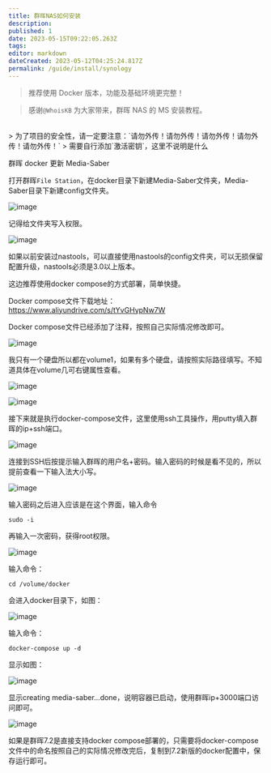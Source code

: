 ```yaml
---
title: 群晖NAS如何安装
description:
published: 1
date: 2023-05-15T09:22:05.263Z
tags:
editor: markdown
dateCreated: 2023-05-12T04:25:24.817Z
permalink: /guide/install/synology
---
```


> 推荐使用 Docker 版本，功能及基础环境更完整！

> 感谢`@WhoisKB` 为大家带来，群晖 NAS 的 MS 安装教程。

<br>
> 为了项目的安全性，请一定要注意：`请勿外传！请勿外传！请勿外传！请勿外传！请勿外传！`
> 需要自行添加`激活密钥`，这里不说明是什么
<br>

群晖 docker 更新 Media-Saber

打开群晖`File Station`，在docker目录下新建Media-Saber文件夹，Media-Saber目录下新建config文件夹。

![image](./synology_images/63866719/b3e6451f-88cc-436b-a98c-1b8cb794973a.png)

记得给文件夹写入权限。

![image](./synology_images/63866719/a74a829f-d8da-404e-9363-30478ea6965a.png)

如果以前安装过nastools，可以直接使用nastools的config文件夹，可以无损保留配置升级，nastools必须是3.0以上版本。

这边推荐使用docker compose的方式部署，简单快捷。
 
Docker compose文件下载地址：https://www.aliyundrive.com/s/tYvGHypNw7W

Docker compose文件已经添加了注释，按照自己实际情况修改即可。

![image](./synology_images/63866719/49b882d6-8a34-4a85-9aff-b8206b04f7e7.png)

我只有一个硬盘所以都在volume1，如果有多个硬盘，请按照实际路径填写。不知道具体在volume几可右键属性查看。

![image](./synology_images/63866719/f851bb65-988b-47d8-b0c3-6c38f3797eb3.png)

![image](./synology_images/63866719/fcba49b0-a8e0-409c-afdb-d3aa58dfac29.png)

接下来就是执行docker-compose文件，这里使用ssh工具操作，用putty填入群晖的ip+ssh端口。

![image](./synology_images/63866719/fa82dca5-fd4c-4614-9965-c88f9937190b.png)

连接到SSH后按提示输入群晖的用户名+密码。输入密码的时候是看不见的，所以提前查看一下输入法大小写。

![image](./synology_images/63866719/e9caa4eb-3be9-4a22-af99-6af2e8382216.png)

输入密码之后进入应该是在这个界面，输入命令
```shell 
sudo -i
```

再输入一次密码，获得root权限。

![image](./synology_images/63866719/260b9b30-5376-408e-97c5-34a76a306877.png)

输入命令：

```shell
cd /volume/docker
```

会进入docker目录下，如图：

![image](./synology_images/63866719/34ef37f8-c0ff-471f-a274-8be4e26df0d6.png)

输入命令：

```shell 
docker-compose up -d
```

显示如图：

![image](./synology_images/63866719/5264c50f-7379-45a6-9757-1e71a5e92aa7.png)

显示creating media-saber...done，说明容器已启动，使用群晖ip+3000端口访问即可。

![image](./synology_images/63866719/108a9b13-f756-4414-ac76-fffe78139e1c.png)

如果是群晖7.2是直接支持docker compose部署的，只需要将docker-compose文件中的命名按照自己的实际情况修改完后，复制到7.2新版的docker配置中，保存运行即可。
